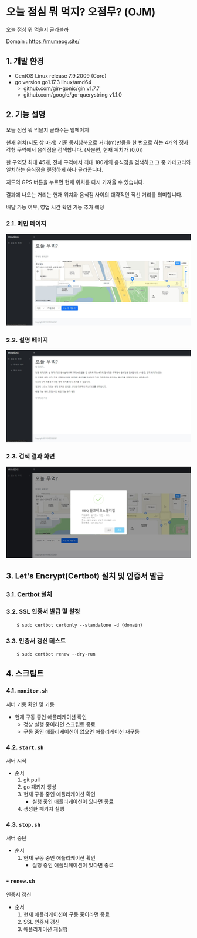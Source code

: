 # 오늘 점심 뭐 먹지? 오점무? (OJM)

오늘 점심 뭐 먹을지 골라볼까

Domain : https://mumeog.site/

## 1. 개발 환경

- CentOS Linux release 7.9.2009 (Core)
- go version go1.17.3 linux/amd64
  - github.com/gin-gonic/gin v1.7.7
  - github.com/google/go-querystring v1.1.0

## 2. 기능 설명

오늘 점심 뭐 먹을지 골라주는 웹페이지

현재 위치(지도 상 마커) 기준 동서남북으로 거리(m)만큼을 한 변으로 하는 4개의 정사각형 구역에서 음식점을 검색합니다. (사분면, 현재 위치가 (0,0))

한 구역당 최대 45개, 전체 구역에서 최대 180개의 음식점을 검색하고 그 중 카테고리와 일치하는 음식점을 랜덤하게 하나 골라줍니다.

지도의 GPS 버튼을 누르면 현재 위치를 다시 가져올 수 있습니다.

결과에 나오는 거리는 현재 위치와 음식점 사이의 대략적인 직선 거리를 의미합니다.

배달 가능 여부, 영업 시간 확인 기능 추가 예정

### 2.1. 메인 페이지

![main pages](go/assets/img/main_page.jpg)

### 2.2. 설명 페이지

![info pages](go/assets/img/info_page.jpg)

### 2.3. 검색 결과 화면

![result alert](go/assets/img/result_alert.jpg)


## 3. Let's Encrypt(Certbot) 설치 및 인증서 발급

### 3.1. [Certbot 설치](https://certbot.eff.org/instructions)
### 3.2. SSL 인증서 발급 및 설정
    
        $ sudo certbot certonly --standalone -d {domain}

### 3.3. 인증서 갱신 테스트

        $ sudo certbot renew --dry-run

## 4. 스크립트

### 4.1. `monitor.sh`

서버 기동 확인 및 기동

- 현재 구동 중인 애플리케이션 확인
  - 정상 실행 중이라면 스크립트 종료
  - 구동 중인 애플리케이션이 없으면 애플리케이션 재구동

### 4.2. `start.sh`

서버 시작

- 순서
    1. git pull
    2. go 패키지 생성
    3. 현재 구동 중인 애플리케이션 확인
        - 실행 중인 애플리케이션이 있다면 종료
    4. 생성한 패키지 실행

### 4.3. `stop.sh`

서버 중단

- 순서
  1.  현재 구동 중인 애플리케이션 확인
      - 실행 중인 애플리케이션이 있다면 종료

### - `renew.sh`

인증서 갱신

- 순서
    1. 현재 애플리케이션이 구동 중이라면 종료
    2. SSL 인증서 갱신
    3. 애플리케이션 재실행